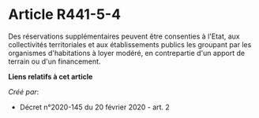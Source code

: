 # Article R441-5-4

Des réservations supplémentaires peuvent être consenties à l'Etat, aux collectivités territoriales et aux établissements
publics les groupant par les organismes d'habitations à loyer modéré, en contrepartie d'un apport de terrain ou d'un
financement.

**Liens relatifs à cet article**

_Créé par_:

  - Décret n°2020-145 du 20 février 2020 - art. 2
